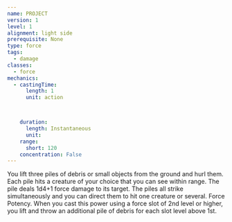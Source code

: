 ```yaml
---
name: PROJECT
version: 1
level: 1
alignment: light side
prerequisite: None
type: force
tags:
  - damage
classes:
  - force
mechanics:
  - castingTime:
      length: 1
      unit: action



    duration:
      length: Instantaneous
      unit: 
    range:
      short: 120
    concentration: False
---
```

You lift three piles of debris or small objects from the
ground and hurl them. Each pile hits a creature of your
choice that you can see within range. The pile deals
1d4+1 force damage to its target. The piles all strike
simultaneously and you can direct them to hit one
creature or several.
Force Potency. When you cast this power using a
force slot of 2nd level or higher, you lift and throw an
additional pile of debris for each slot level above 1st.

    
